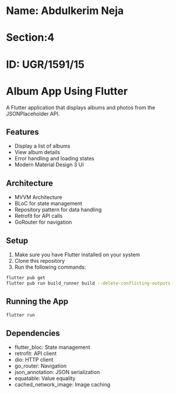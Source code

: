 # Name: Abdulkerim Neja
# Section:4
# ID: UGR/1591/15
# Album App Using Flutter

A Flutter application that displays albums and photos from the JSONPlaceholder API.

## Features

- Display a list of albums
- View album details
- Error handling and loading states
- Modern Material Design 3 UI

## Architecture

- MVVM Architecture
- BLoC for state management
- Repository pattern for data handling
- Retrofit for API calls
- GoRouter for navigation

## Setup

1. Make sure you have Flutter installed on your system
2. Clone this repository
3. Run the following commands:

```bash
flutter pub get
flutter pub run build_runner build --delete-conflicting-outputs
```

## Running the App

```bash
flutter run
```

## Dependencies

- flutter_bloc: State management
- retrofit: API client
- dio: HTTP client
- go_router: Navigation
- json_annotation: JSON serialization
- equatable: Value equality
- cached_network_image: Image caching 
